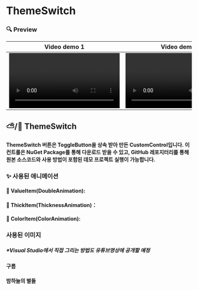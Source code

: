# ThemeSwitch
### 🔍 Preview

| Video demo 1 |  Video demo 2 | 
|:----:|:----:|
|  <video src="https://github.com/jamesnet214/themeswitch/assets/101777355/6bcd95fd-63cd-4b3b-8bec-9c0b8ad4006e" />  | <video src="https://github.com/jamesnet214/themeswitch/assets/101777355/1b0522cf-cbc6-4826-a697-9a061c81b503" /> |



## ⛅️/🌙 ThemeSwitch
#### ThemeSwitch 버튼은 ToggleButton을 상속 받아 만든 CustomControl입니다. 이 컨트롤은 NuGet Package를 통해 다운로드 받을 수 있고, GitHub 레포지터리를 통해 원본 소스코드와 사용 방법이 포함된 데모 프로젝트 실행이 가능합니다.

### ✨ 사용된 애니메이션
#### 🔘 ValueItem(DoubleAnimation): 
#### 🔘 ThickItem(ThicknessAnimation)： 
#### 🔘 ColorItem(ColorAnimation): 

### 사용된 이미지
##### *Visual Studio에서 직접 그리는 방법도 유튜브영상에 공개할 예정
#### 구름
#### 밤하늘의 별들






